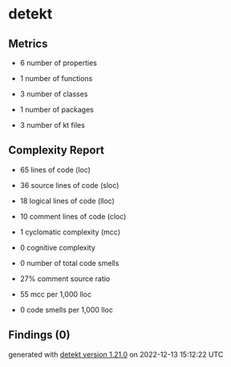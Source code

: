 # detekt

## Metrics

* 6 number of properties

* 1 number of functions

* 3 number of classes

* 1 number of packages

* 3 number of kt files

## Complexity Report

* 65 lines of code (loc)

* 36 source lines of code (sloc)

* 18 logical lines of code (lloc)

* 10 comment lines of code (cloc)

* 1 cyclomatic complexity (mcc)

* 0 cognitive complexity

* 0 number of total code smells

* 27% comment source ratio

* 55 mcc per 1,000 lloc

* 0 code smells per 1,000 lloc

## Findings (0)

generated with [detekt version 1.21.0](https://detekt.dev/) on 2022-12-13 15:12:22 UTC

